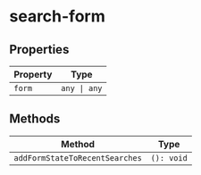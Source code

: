 # search-form

## Properties

| Property | Type         |
|----------|--------------|
| `form`   | `any \| any` |

## Methods

| Method                         | Type       |
|--------------------------------|------------|
| `addFormStateToRecentSearches` | `(): void` |
